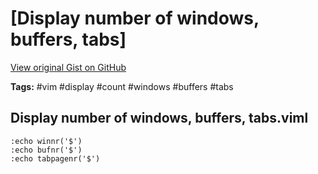 # [Display number of windows, buffers, tabs] 

[View original Gist on GitHub](https://gist.github.com/Integralist/f2e55ede1b6dcb772cf572cba6f52745)

**Tags:** #vim #display #count #windows #buffers #tabs

## Display number of windows, buffers, tabs.viml

```viml
:echo winnr('$')
:echo bufnr('$')
:echo tabpagenr('$')
```

